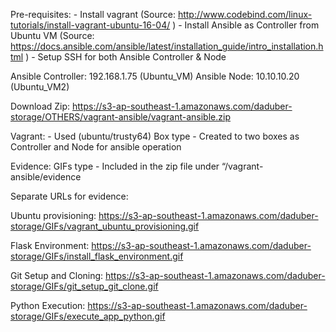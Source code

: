 Pre-requisites:
    - Install vagrant (Source: http://www.codebind.com/linux-tutorials/install-vagrant-ubuntu-16-04/ )
    - Install Ansible as Controller from Ubuntu VM (Source: https://docs.ansible.com/ansible/latest/installation_guide/intro_installation.html )
    - Setup SSH for both Ansible Controller & Node

Ansible Controller: 192.168.1.75 (Ubuntu_VM)
Ansible Node: 10.10.10.20 (Ubuntu_VM2)


Download Zip: https://s3-ap-southeast-1.amazonaws.com/daduber-storage/OTHERS/vagrant-ansible/vagrant-ansible.zip

Vagrant: 
	- Used (ubuntu/trusty64) Box type
	- Created to two boxes as Controller and Node for ansible operation

Evidence: GIFs type
	- Included in the zip file under “/vagrant-ansible/evidence


Separate URLs for evidence:

Ubuntu provisioning: https://s3-ap-southeast-1.amazonaws.com/daduber-storage/GIFs/vagrant_ubuntu_provisioning.gif

Flask Environment: https://s3-ap-southeast-1.amazonaws.com/daduber-storage/GIFs/install_flask_environment.gif

Git Setup and Cloning: https://s3-ap-southeast-1.amazonaws.com/daduber-storage/GIFs/git_setup_git_clone.gif

Python Execution: https://s3-ap-southeast-1.amazonaws.com/daduber-storage/GIFs/execute_app_python.gif
